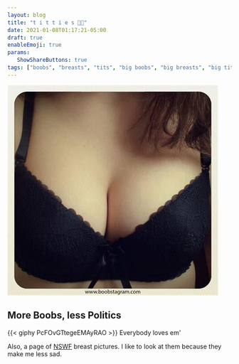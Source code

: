 ```yaml
---
layout: blog
title: "t i t t i e s 🌰🌰"
date: 2021-01-08T01:17:21-05:00
draft: true
enableEmoji: true
params:
   ShowShareButtons: true
tags: ["boobs", "breasts", "tits", "big boobs", "big breasts", "big tits", "titties", "big titties", "nice tits", "nice boobs", "nice breasts", "big ol boobies", "melons", "mammaries", "jugs", "knockers", "fun bags", NSFW, CSS, affiliate marketing, online marketing, marketing, seo, click to win, make money online, online money, monetization, e-commerce, ecommerce, websites, web design, boobs, titties, breasts, porn, online porn, make money with porn]
---
```

![img](../images/boobstagram02.jpg)

## More Boobs, less Politics
{{< giphy PcFOvGTtegeEMAyRAO >}}
Everybody loves em'


Also, a page of [NSWF](../../boobs+/) breast pictures. I like to look at them because they make me less sad.



